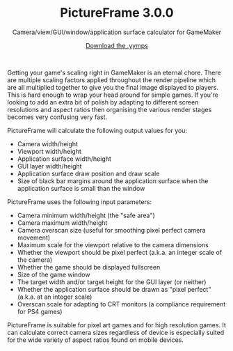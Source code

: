 <h1 align="center">PictureFrame 3.0.0</h1>

<p align="center">Camera/view/GUI/window/application surface calculator for GameMaker</p>

<p align="center"><a href="https://github.com/JujuAdams/PictureFrame/releases/">Download the .yymps</a></p>

&nbsp;

Getting your game's scaling right in GameMaker is an eternal chore. There are multiple scaling factors applied throughout the render pipeline which are all multiplied together to give you the final image displayed to players. This is hard enough to wrap your head around for simple games. If you're looking to add an extra bit of polish by adapting to different screen resolutions and aspect ratios then organising the various render stages becomes very confusing very fast.

PictureFrame will calculate the following output values for you:
- Camera width/height
- Viewport width/height
- Application surface width/height
- GUI layer width/height
- Application surface draw position and draw scale
- Size of black bar margins around the application surface when the application surface is small than the window

PictureFrame uses the following input parameters:
- Camera minimum width/height (the "safe area")
- Camera maximum width/height
- Camera overscan size (useful for smoothing pixel perfect camera movement)
- Maximum scale for the viewport relative to the camera dimensions
- Whether the viewport should be pixel perfect (a.k.a. an integer scale of the camera)
- Whether the game should be displayed fullscreen
- Size of the game window
- The target width and/or target height for the GUI layer (or neither)
- Whether the application surface should be drawn as "pixel perfect" (a.k.a. at an integer scale)
- Overscan scale for adapting to CRT monitors (a compliance requirement for PS4 games)

PictureFrame is suitable for pixel art games and for high resolution games. It can calculate correct camera sizes regardless of device is especially suited for the wide variety of aspect ratios found on mobile devices.